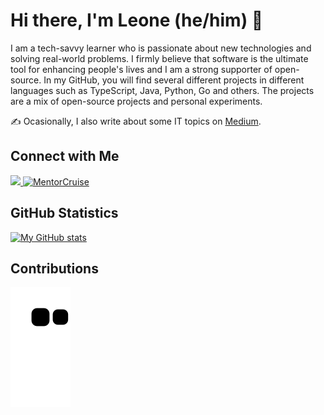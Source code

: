 # Hi there, I'm Leone (he/him) 👋

I am a tech-savvy learner who is passionate about new technologies and solving real-world problems. I firmly believe that software is the ultimate tool for enhancing people's lives and I am a strong supporter of open-source. In my GitHub, you will find several different projects in different languages such as TypeScript, Java, Python, Go and others. The projects are a mix of open-source projects and personal experiments.

✍️ Ocasionally, I also write about some IT topics on [Medium](http://leoneperdigao.medium.com).

## Connect with Me

<p>
  <a href="https://www.linkedin.com/in/leoneperdigao/" target="_blank">
    <img src="https://img.shields.io/badge/-LinkedIn-%230077B5?style=for-the-badge&logo=linkedin&logoColor=white" width="auto" height="50px">
  </a>
  <a href="https://mentorcruise.com/mentor/leoneperdigao/" target="_blank"> 
    <img src="https://cdn.mentorcruise.com/img/banner/fire-sm.svg" width="auto" height="50px" alt="MentorCruise"> 
  </a>
</p>

## GitHub Statistics

[![My GitHub stats](https://github-readme-stats.vercel.app/api?username=leoneperdigao&show_icons=true&theme=dark)](https://github.com/anuraghazra/github-readme-stats)

## Contributions

![Snake animation](https://github.com/leoneperdigao/leoneperdigao/blob/output/github-contribution-grid-snake.svg)
<!--
**leoneperdigao/leoneperdigao** is a ✨ _special_ ✨ repository because its `README.md` (this file) appears on your GitHub profile.

Here are some ideas to get you started:

- 🔭 I’m currently working on ...
- 🌱 I’m currently learning ...
- 👯 I’m looking to collaborate on ...
- 🤔 I’m looking for help with ...
- 💬 Ask me about ...
- 📫 How to reach me: ...
- 😄 Pronouns: ...
- ⚡ Fun fact: ...
-->
